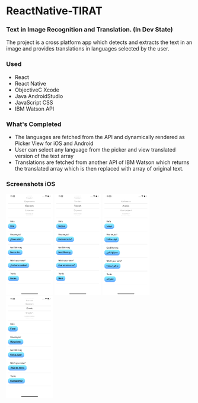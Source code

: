 # ReactNative-TIRAT
### Text in Image Recognition and Translation. (In Dev State)

The project is a cross platform app which detects and extracts the text in an image and provides translations in languages selected by the user. 

### Used

* React
* React Native
* ObjectiveC Xcode
* Java AndroidStudio
* JavaScript CSS
* IBM Watson API

### What's Completed

* The languages are fetched from the API and dynamically rendered as Picker View for iOS and Android
* User can select any language from the picker and view translated version of the text array 
* Translations are fetched from another API of IBM Watson which returns the translated array which is then replaced with array of original text.

### Screenshots iOS

<img src="ss/ss1.png" width="25%">  <img src="ss/ss2.png" width="25%">  <img src="ss/ss3.png" width="25%">  <img src="ss/ss4.png" width="25%">
